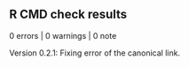 ## R CMD check results

0 errors | 0 warnings | 0 note

Version 0.2.1: Fixing error of the canonical link.
